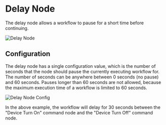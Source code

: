 # Delay Node

The delay node allows a workflow to pause for a short time before continuing.

![Delay Node](/images/workflows/logic/delay-node.png "Delay Node")

## Configuration

The delay node has a single configuration value, which is the number of seconds that the node should pause the currently executing workflow for. The number of seconds can be anywhere between 0 seconds (no pause) and 60 seconds. Pauses longer than 60 seconds are not allowed, because the maximum execution time of a workflow is limited to 60 seconds.

![Delay Node Config](/images/workflows/logic/delay-node-config.png "Delay Node Config")

In the above example, the workflow will delay for 30 seconds between the "Device Turn On" command node and the "Device Turn Off" command node.
